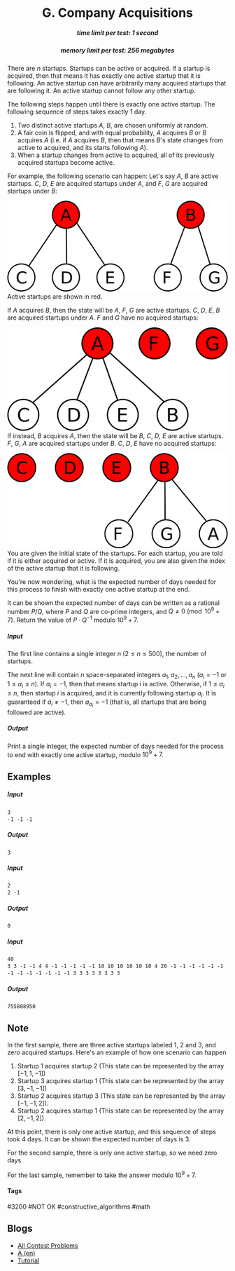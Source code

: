 <h1 style='text-align: center;'> G. Company Acquisitions</h1>

<h5 style='text-align: center;'>time limit per test: 1 second</h5>
<h5 style='text-align: center;'>memory limit per test: 256 megabytes</h5>

There are $n$ startups. Startups can be active or acquired. If a startup is acquired, then that means it has exactly one active startup that it is following. An active startup can have arbitrarily many acquired startups that are following it. An active startup cannot follow any other startup.

The following steps happen until there is exactly one active startup. The following sequence of steps takes exactly 1 day.

1. Two distinct active startups $A$, $B$, are chosen uniformly at random.
2. A fair coin is flipped, and with equal probability, $A$ acquires $B$ or $B$ acquires $A$ (i.e. if $A$ acquires $B$, then that means $B$'s state changes from active to acquired, and its starts following $A$).
3. When a startup changes from active to acquired, all of its previously acquired startups become active.

For example, the following scenario can happen: Let's say $A$, $B$ are active startups. $C$, $D$, $E$ are acquired startups under $A$, and $F$, $G$ are acquired startups under $B$:

 ![](images/856248215e74faa32f06980c257d01bc3e8be4f7.png)Active startups are shown in red. 

If $A$ acquires $B$, then the state will be $A$, $F$, $G$ are active startups. $C$, $D$, $E$, $B$ are acquired startups under $A$. $F$ and $G$ have no acquired startups:

 ![](images/93496c605f0236794a20b29055beb555ae112f68.png) If instead, $B$ acquires $A$, then the state will be $B$, $C$, $D$, $E$ are active startups. $F$, $G$, $A$ are acquired startups under $B$. $C$, $D$, $E$ have no acquired startups:

 ![](images/90ef0eda55b493a8a6dea45630d0b75b65b830b6.png) You are given the initial state of the startups. For each startup, you are told if it is either acquired or active. If it is acquired, you are also given the index of the active startup that it is following.

You're now wondering, what is the expected number of days needed for this process to finish with exactly one active startup at the end.

It can be shown the expected number of days can be written as a rational number $P/Q$, where $P$ and $Q$ are co-prime integers, and $Q \not= 0 \pmod{10^9+7}$. Return the value of $P \cdot Q^{-1}$ modulo $10^9+7$.

##### Input

The first line contains a single integer $n$ ($2 \leq n \leq 500$), the number of startups.

The next line will contain $n$ space-separated integers $a_1, a_2, \ldots, a_n$ ($a_i = -1$ or $1 \leq a_i \leq n$). If $a_i = -1$, then that means startup $i$ is active. Otherwise, if $1 \leq a_i \leq n$, then startup $i$ is acquired, and it is currently following startup $a_i$. It is guaranteed if $a_i \not= -1$, then $a_{a_i} =-1$ (that is, all startups that are being followed are active).

##### Output

Print a single integer, the expected number of days needed for the process to end with exactly one active startup, modulo $10^9+7$.

## Examples

##### Input


```text
3  
-1 -1 -1  

```
##### Output


```text
3  

```
##### Input


```text
2  
2 -1  

```
##### Output


```text
0  

```
##### Input


```text
40  
3 3 -1 -1 4 4 -1 -1 -1 -1 -1 10 10 10 10 10 10 4 20 -1 -1 -1 -1 -1 -1 -1 -1 -1 -1 -1 -1 -1 3 3 3 3 3 3 3 3  

```
##### Output


```text
755808950  

```
## Note

In the first sample, there are three active startups labeled $1$, $2$ and $3$, and zero acquired startups. Here's an example of how one scenario can happen

1. Startup $1$ acquires startup $2$ (This state can be represented by the array $[-1, 1, -1]$)
2. Startup $3$ acquires startup $1$ (This state can be represented by the array $[3, -1, -1]$)
3. Startup $2$ acquires startup $3$ (This state can be represented by the array $[-1, -1, 2]$).
4. Startup $2$ acquires startup $1$ (This state can be represented by the array $[2, -1, 2]$).

At this point, there is only one active startup, and this sequence of steps took $4$ days. It can be shown the expected number of days is $3$.

For the second sample, there is only one active startup, so we need zero days.

For the last sample, remember to take the answer modulo $10^9+7$.



#### Tags 

#3200 #NOT OK #constructive_algorithms #math 

## Blogs
- [All Contest Problems](../Codeforces_Round_505_(rated,_Div._1_+_Div._2,_based_on_VK_Cup_2018_Final).md)
- [A (en)](../blogs/A_(en).md)
- [Tutorial](../blogs/Tutorial.md)
